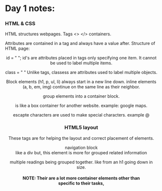 # Day 1 notes: 

### HTML & CSS 

HTML structures webpages. 
Tags <> </> containers. 

Attributes are contained in a tag and always have a value after. 
Structure of HTML page: 
<HTML>
<head>
<body>
<header>
<main>
<footer>
<HTML>

id = " "; id's are attributes placed in tags only specifying one item. It cannot be used to label multiple items. 

class = " " Unlike tags, classess are attributes used to label multiple objects. 

Block elements (h1, p, ul, li) always start in a new line down.
inline elements (a, b, em, img) continue on the same line as their neighbor.

<divs> group elements into a container block.

<inframe> is like a box container for another website. example: google maps.

escapte characters are used to make special characters. example @

### HTML5 layout

These tags are for helping the layout and correct placement of elements. 

<nav> navigation block

<section> like a div but, this element is more for grouped related information

<hgroup> multiple readings being grouped together. like from an h1 going down in size. 

#### NOTE: Their are a lot more container elements other than <div> specific to their tasks,

